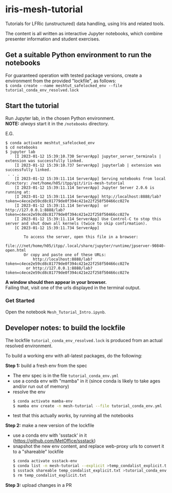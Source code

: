 # iris-mesh-tutorial

Tutorials for LFRic (unstructured) data handling, using Iris and related tools.  

The content is all written as interactive Jupyter notebooks, 
which combine presenter information and student exercises.

## Get a suitable Python environment to run the notebooks

For guaranteed operation with tested package versions, create a environment from the provided "lockfile", as follows:  
`$ conda create --name meshtut_safelocked_env --file tutorial_conda_env_resolved.lock` 


## Start the tutorial
Run Jupyter lab, in the chosen Python environment.  
**NOTE:** _always_ start it in the `/notebooks` directory.

E.G.  
```
$ conda activate meshtut_safelocked_env
$ cd notebooks
$ jupyter lab
    [I 2023-01-12 15:39:10.730 ServerApp] jupyter_server_terminals | extension was successfully linked.
    [I 2023-01-12 15:39:10.737 ServerApp] jupyterlab | extension was successfully linked.
 . . .
    [I 2023-01-12 15:39:11.114 ServerApp] Serving notebooks from local directory: /net/home/h05/itpp/git/iris-mesh-tutorial
    [I 2023-01-12 15:39:11.114 ServerApp] Jupyter Server 2.0.6 is running at:
    [I 2023-01-12 15:39:11.114 ServerApp] http://localhost:8888/lab?token=c4ece2e59cd8c81779de0f394c421e22f258f50466cc027e
    [I 2023-01-12 15:39:11.114 ServerApp]  or http://127.0.0.1:8888/lab?token=c4ece2e59cd8c81779de0f394c421e22f258f50466cc027e
    [I 2023-01-12 15:39:11.114 ServerApp] Use Control-C to stop this server and shut down all kernels (twice to skip confirmation).
    [C 2023-01-12 15:39:11.734 ServerApp] 
        
        To access the server, open this file in a browser:
            file:///net/home/h05/itpp/.local/share/jupyter/runtime/jpserver-90840-open.html
        Or copy and paste one of these URLs:
            http://localhost:8888/lab?token=c4ece2e59cd8c81779de0f394c421e22f258f50466cc027e
         or http://127.0.0.1:8888/lab?token=c4ece2e59cd8c81779de0f394c421e22f258f50466cc027e
```
**A window should then appear in your browser.**  
Failing that, visit one of the urls displayed in the terminal output.

### Get Started
Open the notebook `Mesh_Tutorial_Intro.ipynb`.


## Developer notes: to build the lockfile
The lockfile `tutorial_conda_env_resolved.lock` is produced from an actual resolved environment.

To build a working env with all-latest packages, do the following:

**Step 1:** build a fresh env from the spec

  * The env spec is in the file `tutorial_conda_env.yml`
  * use a conda env with "mamba" in it (since conda is likely to take ages and/or run out of memory)
  * resolve the env
    ```bash
    $ conda activate mamba-env
    $ mamba env create -n mesh-tutorial --file tutorial_conda_env.yml
    ```
  * test that this actually _works_, by running all the notebooks


**Step 2:** make a new version of the lockfile

  * use a conda env with 'ssstack' in it (https://github.com/MetOffice/ssstack)
  * snapshot the new env content, and replace web-proxy urls to convert it to a "shareable" lockfile  
    ```bash
    $ conda activate ssstack-env
    $ conda list -n mesh-tutorial --explicit >temp_condalist_explicit.txt
    $ ssstack shareable temp_condalist_explicit.txt >tutorial_conda_env_resolved.lock
    $ rm temp_condalist_explicit.txt
    ```


**Step 3:** upload changes in a PR
